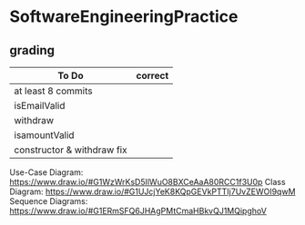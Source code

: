 # SoftwareEngineeringPractice
## grading

To Do | correct
---|---
at least 8 commits|
isEmailValid|
withdraw|
isamountValid|
constructor & withdraw fix|

Use-Case Diagram: https://www.draw.io/#G1WzWrKsD5IlWuO8BXCeAaA80RCC1f3U0p
Class Diagram: https://www.draw.io/#G1UJcjYeK8KQpGEVkPTTIj7UvZEWOI9qwM
Sequence Diagrams: https://www.draw.io/#G1ERmSFQ6JHAgPMtCmaHBkvQJ1MQipghoV